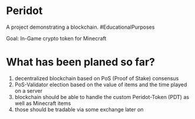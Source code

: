 # Peridot
A project demonstrating a blockchain.
#EducationalPurposes

Goal: In-Game crypto token for Minecraft

# What has been planed so far?
1. decentralized blockchain based on PoS (Proof of Stake) consensus
2. PoS-Validator election based on the value of items and the time played on a server
3. blockchain should be able to handle the custom Peridot-Token (PDT) as well as Minecraft items
4. those should be tradable via some exchange later on


